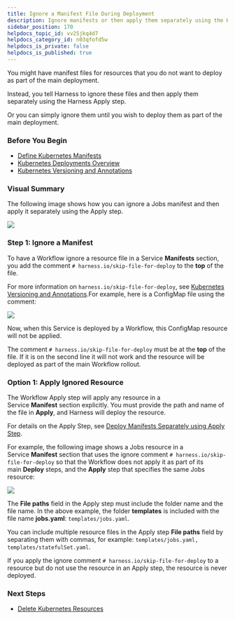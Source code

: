 ```yaml
---
title: Ignore a Manifest File During Deployment
description: Ignore manifests or then apply them separately using the Harness Apply step.
sidebar_position: 170 
helpdocs_topic_id: vv25jkq4d7
helpdocs_category_id: n03qfofd5w
helpdocs_is_private: false
helpdocs_is_published: true
---
```


You might have manifest files for resources that you do not want to deploy as part of the main deployment.

Instead, you tell Harness to ignore these files and then apply them separately using the Harness Apply step.

Or you can simply ignore them until you wish to deploy them as part of the main deployment.


### Before You Begin

* [Define Kubernetes Manifests](define-kubernetes-manifests.md)
* [Kubernetes Deployments Overview](../concepts-cd/deployment-types/kubernetes-overview.md)
* [Kubernetes Versioning and Annotations](../../firstgen-platform/techref-category/cd-ref/platforms-ref/versioning-and-annotations.md)

### Visual Summary

The following image shows how you can ignore a Jobs manifest and then apply it separately using the Apply step.

![](./static/ignore-a-manifest-file-during-deployment-162.png)

### Step 1: Ignore a Manifest

To have a Workflow ignore a resource file in a Service **Manifests** section, you add the comment `# harness.io/skip-file-for-deploy` to the **top** of the file.

For more information on `harness.io/skip-file-for-deploy`, see [Kubernetes Versioning and Annotations](../../firstgen-platform/techref-category/cd-ref/platforms-ref/versioning-and-annotations.md).For example, here is a ConfigMap file using the comment:

![](./static/ignore-a-manifest-file-during-deployment-163.png)

Now, when this Service is deployed by a Workflow, this ConfigMap resource will not be applied.

The comment `# harness.io/skip-file-for-deploy` must be at the **top** of the file. If it is on the second line it will not work and the resource will be deployed as part of the main Workflow rollout.

### Option 1: Apply Ignored Resource

The Workflow Apply step will apply any resource in a Service **Manifest** section explicitly. You must provide the path and name of the file in **Apply**, and Harness will deploy the resource.

For details on the Apply Step, see [Deploy Manifests Separately using Apply Step](deploy-manifests-separately-using-apply-step.md).

For example, the following image shows a Jobs resource in a Service **Manifest** section that uses the ignore comment `# harness.io/skip-file-for-deploy` so that the Workflow does not apply it as part of its main **Deploy** steps, and the **Apply** step that specifies the same Jobs resource:

![](./static/ignore-a-manifest-file-during-deployment-164.png)

The **File paths** field in the Apply step must include the folder name and the file name. In the above example, the folder **templates** is included with the file name **jobs.yaml**: `templates/jobs.yaml`.

You can include multiple resource files in the Apply step **File paths** field by separating them with commas, for example: `templates/jobs.yaml, templates/statefulSet.yaml`.

If you apply the ignore comment `# harness.io/skip-file-for-deploy` to a resource but do not use the resource in an Apply step, the resource is never deployed.

### Next Steps

* [Delete Kubernetes Resources](delete-kubernetes-resources.md)

